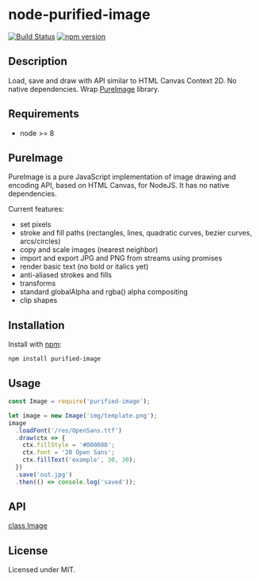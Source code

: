 # node-purified-image
[![Build Status](https://travis-ci.org/megahertz/node-purified-image.svg?branch=master)](https://travis-ci.org/megahertz/node-purified-image)
[![npm version](https://badge.fury.io/js/purified-image.svg)](https://badge.fury.io/js/purified-image)

## Description

Load, save and draw with API similar to HTML Canvas Context 2D.
No native dependencies. Wrap 
[PureImage](https://github.com/joshmarinacci/node-pureimage) library.

## Requirements
 - node >= 8

## PureImage

PureImage is a pure JavaScript implementation of image drawing and encoding
API, based on HTML Canvas, for NodeJS. It has no native dependencies.  

Current features:

 - set pixels
 - stroke and fill paths (rectangles, lines, quadratic curves, bezier curves, arcs/circles)
 - copy and scale images (nearest neighbor)
 - import and export JPG and PNG from streams using promises
 - render basic text (no bold or italics yet)
 - anti-aliased strokes and fills
 - transforms
 - standard globalAlpha and rgba() alpha compositing
 - clip shapes

## Installation

Install with [npm](https://npmjs.org/package/purified-image):

    npm install purified-image

## Usage

```js
const Image = require('purified-image');

let image = new Image('img/template.png');
image
  .loadFont('/res/OpenSans.ttf')
  .draw(ctx => {
    ctx.fillStyle = '#000000';
    ctx.font = '20 Open Sans';
    ctx.fillText('example', 30, 30);
  })
  .save('out.jpg')
  .then(() => console.log('saved'));
```
    
## API
[class Image](docs/api-Image.md)

## License

Licensed under MIT.
